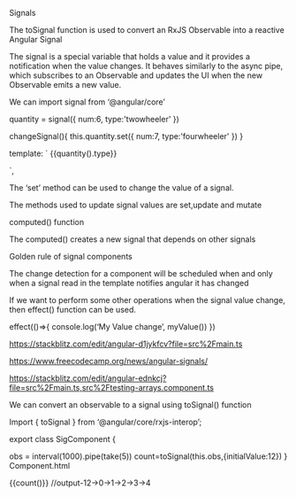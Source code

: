 Signals

The toSignal function is used to convert an RxJS Observable into a reactive Angular Signal

The signal is a special variable that holds a value and it provides a notification when the value changes.
It behaves similarly to the async pipe, which subscribes to an Observable and updates the UI when the new Observable emits a new value.

We can import signal from ‘@angular/core’

quantity = signal<Vehicle>({
   num:6,
   type:'twowheeler'
 })

 changeSignal(){
   this.quantity.set({
    num:7,
    type:'fourwheeler'
  })
 }

 template: `
   {{quantity().type}}
<!-- <button (click)=changeSignal()>Change</button> -->
  `,

The ‘set’ method can be used to change the value of a signal.

The methods used to update signal values are set,update and mutate

computed() function

The computed() creates a  new signal that depends on other signals 

Golden rule of signal components

The change detection for a component will be scheduled when and only when a  signal read in the template notifies angular it has changed

If we want to perform some other operations when the signal value change, then effect() function can be used.

effect(()=>{
console.log(‘My Value change’, myValue())
})

https://stackblitz.com/edit/angular-d1jykfcv?file=src%2Fmain.ts

https://www.freecodecamp.org/news/angular-signals/

https://stackblitz.com/edit/angular-ednkcj?file=src%2Fmain.ts,src%2Ftesting-arrays.component.ts

We can convert an observable to a signal using toSignal() function

Import { toSignal  } from ‘@angular/core/rxjs-interop’;

export class SigComponent {

obs = interval(1000).pipe(take(5))
count=toSignal(this.obs,{initialValue:12})
}
Component.html

{{count()}}
//output-12->0->1->2->3->4


